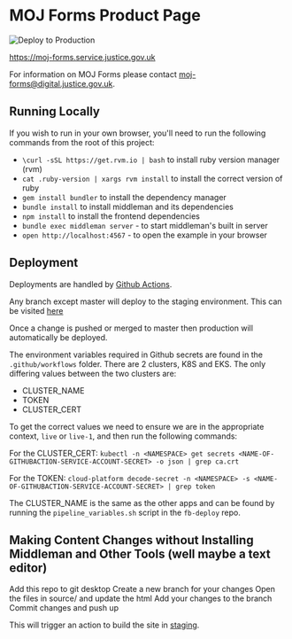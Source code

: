 # MOJ Forms Product Page

![Deploy to Production](https://github.com/ministryofjustice/formbuilder-product-page/workflows/Deploy%20to%20Production/badge.svg)

https://moj-forms.service.justice.gov.uk

For information on MOJ Forms please contact moj-forms@digital.justice.gov.uk.

## Running Locally

If you wish to run in your own browser, you'll need to run the
following commands from the root of this project:

- `\curl -sSL https://get.rvm.io | bash` to install ruby version manager (rvm)
- `cat .ruby-version | xargs rvm install` to install the correct version of ruby
- `gem install bundler` to install the dependency manager
- `bundle install` to install middleman and its dependencies
- `npm install` to install the frontend dependencies
- `bundle exec middleman server` - to start middleman's built in server
- `open http://localhost:4567` - to open the example in your browser

## Deployment

Deployments are handled by [Github Actions](https://github.com/ministryofjustice/formbuilder-product-page/actions).

Any branch except master will deploy to the staging environment. This can be visited [here](https://formbuilder-product-page-staging.apps.live-1.cloud-platform.service.justice.gov.uk/)

Once a change is pushed or merged to master then production will automatically be deployed.

The environment variables required in Github secrets are found in the `.github/workflows` folder. There are 2 clusters, K8S and EKS.
The only differing values between the two clusters are:
- CLUSTER_NAME
- TOKEN
- CLUSTER_CERT

To get the correct values we need to ensure we are in the appropriate context, `live` or `live-1`, and then run the following commands:

For the CLUSTER_CERT:
`kubectl -n <NAMESPACE> get secrets <NAME-OF-GITHUBACTION-SERVICE-ACCOUNT-SECRET> -o json | grep ca.crt`

For the TOKEN:
`cloud-platform decode-secret -n <NAMESPACE> -s <NAME-OF-GITHUBACTION-SERVICE-ACCOUNT-SECRET> | grep token`

The CLUSTER_NAME is the same as the other apps and can be found by running the `pipeline_variables.sh` script in the `fb-deploy` repo.

## Making Content Changes without Installing Middleman and Other Tools (well maybe a text editor)
Add this repo to git desktop
Create a new branch for your changes
Open the files in source/ and update the html
Add your changes to the branch
Commit changes and push up

This will trigger an action to build the site in [staging](https://formbuilder-product-page-staging.apps.live-1.cloud-platform.service.justice.gov.uk/).
